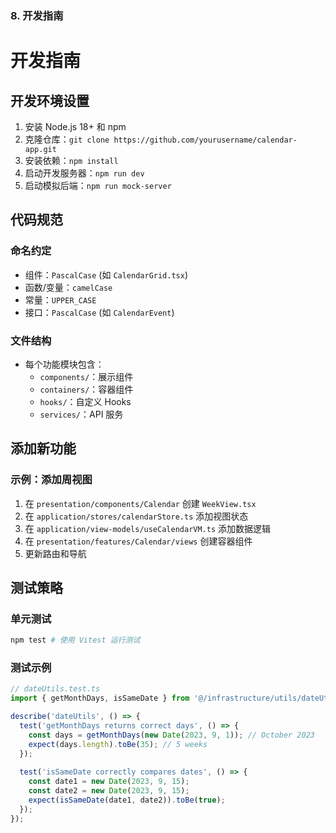 
### 8. 开发指南

# 开发指南

## 开发环境设置

1. 安装 Node.js 18+ 和 npm
2. 克隆仓库：`git clone https://github.com/yourusername/calendar-app.git`
3. 安装依赖：`npm install`
4. 启动开发服务器：`npm run dev`
5. 启动模拟后端：`npm run mock-server`

## 代码规范

### 命名约定
- 组件：`PascalCase` (如 `CalendarGrid.tsx`)
- 函数/变量：`camelCase`
- 常量：`UPPER_CASE`
- 接口：`PascalCase` (如 `CalendarEvent`)

### 文件结构
- 每个功能模块包含：
  - `components/`：展示组件
  - `containers/`：容器组件
  - `hooks/`：自定义 Hooks
  - `services/`：API 服务

## 添加新功能

### 示例：添加周视图
1. 在 `presentation/components/Calendar` 创建 `WeekView.tsx`
2. 在 `application/stores/calendarStore.ts` 添加视图状态
3. 在 `application/view-models/useCalendarVM.ts` 添加数据逻辑
4. 在 `presentation/features/Calendar/views` 创建容器组件
5. 更新路由和导航

## 测试策略

### 单元测试
```bash
npm test # 使用 Vitest 运行测试
```

### 测试示例
```typescript
// dateUtils.test.ts
import { getMonthDays, isSameDate } from '@/infrastructure/utils/dateUtils';

describe('dateUtils', () => {
  test('getMonthDays returns correct days', () => {
    const days = getMonthDays(new Date(2023, 9, 1)); // October 2023
    expect(days.length).toBe(35); // 5 weeks
  });
  
  test('isSameDate correctly compares dates', () => {
    const date1 = new Date(2023, 9, 15);
    const date2 = new Date(2023, 9, 15);
    expect(isSameDate(date1, date2)).toBe(true);
  });
});
```